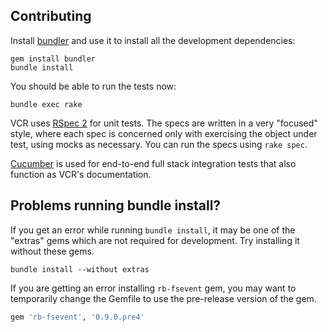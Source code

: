 ## Contributing

Install [bundler](http://gembundler.com/) and use it to install all the development dependencies:

```console
gem install bundler
bundle install
```

You should be able to run the tests now:

```console
bundle exec rake
```

VCR uses [RSpec 2](http://github.com/rspec/rspec) for unit tests.  The specs are written in a very "focused" style, where each spec is concerned only with exercising the object under test, using mocks as necessary.  You can run the specs using `rake spec`.

[Cucumber](http://cukes.info/) is used for end-to-end full stack integration tests that also function as VCR's documentation.

## Problems running bundle install?

If you get an error while running `bundle install`, it may be one of the "extras" gems which are not required for development. Try installing it without these gems.

```console
bundle install --without extras
```

If you are getting an error installing `rb-fsevent` gem, you may want to temporarily change the Gemfile to use the pre-release version of the gem.

```ruby
gem 'rb-fsevent', '0.9.0.pre4'
```

